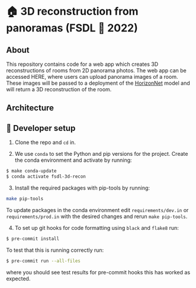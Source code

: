 # :house: 3D reconstruction from panoramas (FSDL :pancakes: 2022)

## About 

This repository contains code for a web app which creates 3D reconstructions of rooms from 2D panorama photos. The web app can be accessed HERE, where users can upload panorama images of a room. These images will be passed to a deployment of the [HorizonNet](https://sunset1995.github.io/HorizonNet/) model and will return a 3D reconstruction of the room.

## Architecture


## :wrench: Developer setup

1. Clone the repo and `cd` in.

2. We use `conda` to set the Python and pip versions for the project. Create the conda environment and activate by running:
```bash
$ make conda-update
$ conda activate fsdl-3d-recon
```

3. Install the required packages with pip-tools by running:
```bash
make pip-tools
```

To update packages in the conda environment edit `requirements/dev.in` or `requirements/prod.in` with the desired changes and rerun `make pip-tools`.

4. To set up git hooks for code formatting using `black` and `flake8` run:

```bash
$ pre-commit install
```

To test that this is running correctly run:

```bash
$ pre-commit run --all-files
```

where you should see test results for pre-commit hooks this has worked as expected.
